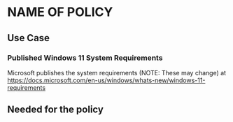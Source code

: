 # NAME OF POLICY

## Use Case

### Published Windows 11 System Requirements

Microsoft publishes the system requirements (NOTE: These may change) at https://docs.microsoft.com/en-us/windows/whats-new/windows-11-requirements

## Needed for the policy
